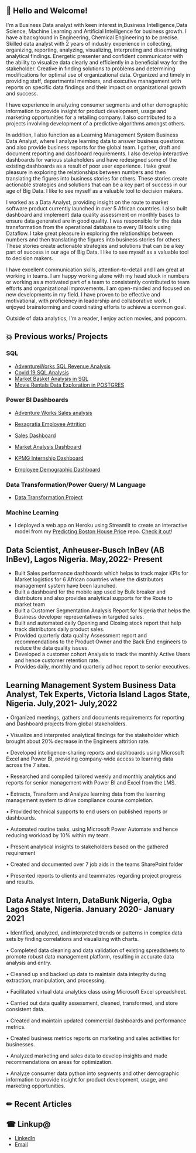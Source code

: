 ## 👋 Hello and Welcome!

I'm a Business Data analyst with keen interest in,Business Intelligence,Data Science, Machine Learning and Artificial Intelligence for business growth. I have a background in Engineering, Chemical Engineering to be precise. Skilled data analyst with 2 years of industry experience in collecting, organizing, reporting, analyzing, visualizing, interpreting and disseminating analytical findings. Energetic presenter and confident communicator with the ability to visualize data clearly and efficiently in a beneficial way for the stakeholder. Creative in finding solutions to problems and determining modifications for optimal use of organizational data. Organized and timely in providing staff, departmental members, and executive management with reports on specific data findings and their impact on organizational growth and success.

I have experience in analyzing consumer segments and other demographic information to provide insight for product development, usage and marketing opportunities for a retailing company. I also contributed to a projects involving development of a predictive algorithms amongst others. 

In addition, I also function as a Learning Management System Business Data Analyst, where I analyze learning data to answer business questions and also provide business reports for the global team. I gather, draft and document reporting and dashboard requirements. I also develop interactive dashboards for various stakeholders and have redesigned some of the existing dashboards as a result of poor user experience. I take great pleasure in exploring the relationships between numbers and then translating the figures into business stories for others. These stories create actionable strategies and solutions that can be a key part of success in our age of Big Data. I like to see myself as a valuable tool to decision makers.

I worked as a Data Analyst, providing insight on the route to market software product currently launched in over 5 African countries. I also built dashboard and implement data quality assessment on monthly bases to ensure data generated are in good quality. I was responsible for the data transformation from the operational database to every BI tools using Dataflow. I take great pleasure in exploring the relationships between numbers and then translating the figures into business stories for others. These stories create actionable strategies and solutions that can be a key part of success in our age of Big Data. I like to see myself as a valuable tool to decision makers.

I have excellent communication skills, attention-to-detail and I am great at working in teams. I am happy working alone with my head stuck in numbers or working as a motivated part of a team to consistently contributed to team efforts and organizational improvements. I am open-minded and focused on new developments in my field. I have proven to be effective and motivational, with proficiency in leadership and collaborative work. I enjoyed brainstorming and coordinating efforts to achieve a common goal.

Outside of data analytics, I'm a reader, I enjoy action movies, and popcorn.

## 💥 Previous works/ Projects

### SQL

* [AdventureWorks SQL Revenue Analysis](https://github.com/DanielBayo/AdventureWork_SQL_Analysis/blob/main/README.md)
* [Covid 19 SQL Analysis](https://github.com/DanielBayo/Covid-19-SQL-Data-Exploration/blob/main/README.md)
* [Market Basket Analysis in SQL](https://github.com/DanielBayo/Market-Basket-Analysis-in-SQL/blob/main/README.md)
* [Movie Rentals Data Exploration in POSTGRES](https://github.com/DanielBayo/Data-Exploration-In-SQL/blob/main/serious_sql_data_exploration.md)

### Power BI Dashboards

* [Adventure Works Sales analysis](https://app.powerbi.com/view?r=eyJrIjoiMWZiN2QzOTEtZDM2My00ZDY2LTlkYTYtMWQwNjgzMmViMmRmIiwidCI6IjY4MWI3MDc3LWYyNDgtNDY3OS05ZDkzLTAwNGY4MDNkN2E0NyJ9&pageName=ReportSection)

* [Resagratia Employee Attrition](https://app.powerbi.com/view?r=eyJrIjoiZjkyNDZmMDYtZjZlNC00ZDBlLWI2YjktZGI4Y2M4ZTdmN2YyIiwidCI6IjY4MWI3MDc3LWYyNDgtNDY3OS05ZDkzLTAwNGY4MDNkN2E0NyJ9)

* [Sales Dashboard](https://www.novypro.com/project/super-store-sales-dashboard)

* [Market Analysis Dashboard](https://www.novypro.com/project/movie-market-analysis)

* [KPMG Internship Dashboard](https://app.powerbi.com/view?r=eyJrIjoiNDYzM2RiYWQtOTM0MC00ZWM1LThlY2EtNzk3MzJhYWEzZDBlIiwidCI6IjY4MWI3MDc3LWYyNDgtNDY3OS05ZDkzLTAwNGY4MDNkN2E0NyJ9)

* [Employee Demographic Dashboard](https://app.powerbi.com/view?r=eyJrIjoiMzhkZDE5Y2EtN2Q1Mi00ZjZmLTk2NzMtZjIzMzUwMTJjNzQ2IiwidCI6IjY4MWI3MDc3LWYyNDgtNDY3OS05ZDkzLTAwNGY4MDNkN2E0NyJ9)

### Data Transformation/Power Query/ M Language
* [Data Transformation Project](https://github.com/DanielBayo/Data-Transformation-Using-Power-Query)

### Machine Learning

* I deployed a web app on Heroku using Streamlit to create an interactive model from my [Predicting Boston House Price](https://github.com/DanielBayo/Boston-House-Price-Prediction) repo. [Check it out](https://bostonhouseprice.herokuapp.com/)!

## Data Scientist, Anheuser-Busch InBev (AB InBev), Lagos Nigeria.     May,2022- Present

*  Built Sales performance dashboards which helps to track major KPIs for Market logistics for 6 African countries where the distributors management system have been launched.
* Built a dashboard for the mobile app used by Bulk breaker and distributors and also provides analytical supports for the Route to market team
* Built a Customer Segmentation Analysis Report for Nigeria that helps the Business developer representatives in targeted sales.
* Built and automated daily Opening and Closing stock report that help track distributors daily product sales.
* Provided quarterly data quality Assessment report and recommendations to the Product Owner and the Back End engineers to reduce the data quality issues.
* Developed a customer cohort Analysis to track the monthly Active Users and hence customer retention rate.
* Provides daily, monthly and quarterly ad hoc report to senior executives.

## Learning Management System Business Data Analyst, Tek Experts, Victoria Island Lagos State, Nigeria.   July,2021- July,2022

• Organized meetings, gathers and documents requirements for reporting and Dashboard projects from global stakeholders.

• Visualize and interpreted analytical findings for the stakeholder which brought about 20% decrease in the Engineers attrition rate.

• Developed intelligence-sharing reports and dashboards using Microsoft Excel and Power BI, providing company-wide access to learning data across the 7 sites.

• Researched and compiled tailored weekly and monthly analytics and reports for senior management with Power BI and Excel from the LMS.

• Extracts, Transform and Analyze learning data from the learning management system to drive compliance course completion.

• Provided technical supports to end users on published reports or dashboards.

• Automated routine tasks, using Microsoft Power Automate and hence reducing workload by 10% within my team.

• Present analytical insights to stakeholders based on the gathered requirement

• Created and documented over 7 job aids in the teams SharePoint folder

• Presented reports to clients and teammates regarding project progress and results.
 
## Data Analyst Intern, DataBunk Nigeria, Ogba Lagos State, Nigeria.       January 2020- January 2021

• Identified, analyzed, and interpreted trends or patterns in complex data sets by finding correlations and visualizing with charts.

• Completed data cleaning and data validation of existing spreadsheets to promote robust data management platform, resulting in accurate data analysis and entry.

• Cleaned up and backed up data to maintain data integrity during extraction, manipulation, and processing.

• Facilitated virtual data analytics class using Microsoft Excel spreadsheet. 

• Carried out data quality assessment, cleaned, transformed, and store consistent data.

• Created and maintain updated commercial dashboards and performance metrics.

• Created business metrics reports on marketing and sales activities for businesses.

• Analyzed marketing and sales data to develop insights and made recommendations on areas for optimization. 

• Analyze consumer data python into segments and other demographic information to provide insight for product development, usage, and marketing opportunities.

## &#x270f; Recent Articles 


## &#x260e; Linkup@

* [LinkedIn](https://www.linkedin.com/in/danielayangbile)
* [Email](danielayangbile@gmail.com)

